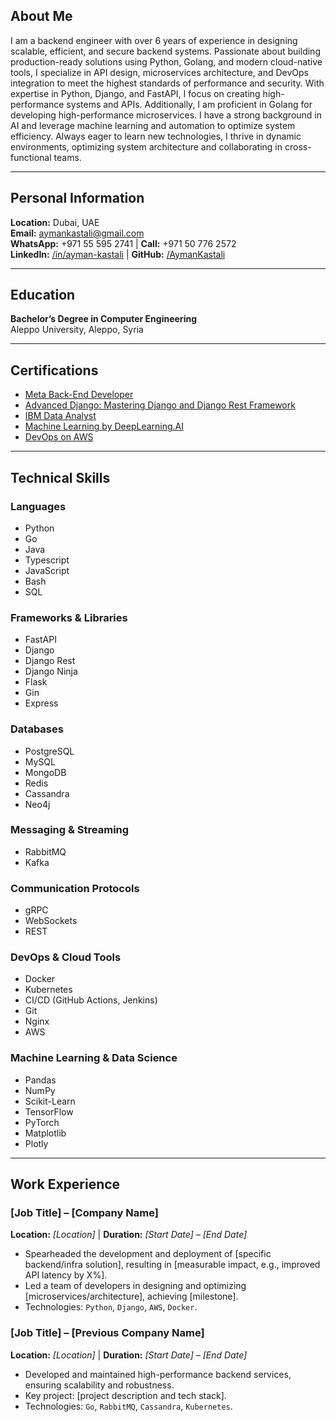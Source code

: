 ## About Me

I am a backend engineer with over 6 years of experience in designing scalable, efficient, and secure backend systems. Passionate about building production-ready solutions using Python, Golang, and modern cloud-native tools, I specialize in API design, microservices architecture, and DevOps integration to meet the highest standards of performance and security.
With expertise in Python, Django, and FastAPI, I focus on creating high-performance systems and APIs. Additionally, I am proficient in Golang for developing high-performance microservices. I have a strong background in AI and leverage machine learning and automation to optimize system efficiency. Always eager to learn new technologies, I thrive in dynamic environments, optimizing system architecture and collaborating in cross-functional teams.

---

## Personal Information

**Location:** Dubai, UAE  
**Email:** [aymankastali@gmail.com](mailto:aymankastali@gmail.com)  
**WhatsApp:** +971 55 595 2741 | **Call:** +971 50 776 2572  
**LinkedIn:** [/in/ayman-kastali](https://www.linkedin.com/in/ayman-kastali/) | **GitHub:** [/AymanKastali](https://github.com/AymanKastali)

---

## Education

**Bachelor’s Degree in Computer Engineering**  
Aleppo University, Aleppo, Syria

---

## Certifications

- [Meta Back-End Developer](https://coursera.org/share/a1761c10268e7556740a51a51f1013ff)
- [Advanced Django: Mastering Django and Django Rest Framework](https://coursera.org/share/b87ebc31eadacc41c7c4d684e57d1fb0)
- [IBM Data Analyst](https://coursera.org/share/2b5260118133d5464670436dc556ac81)
- [Machine Learning by DeepLearning.AI](https://coursera.org/share/aca241562b869b50ef5e15eb8ac3553c)
- [DevOps on AWS](https://coursera.org/share/2b5260118133d5464670436dc556ac81)

---

## Technical Skills

### **Languages**
- Python
- Go
- Java
- Typescript
- JavaScript
- Bash
- SQL

### **Frameworks & Libraries**
- FastAPI
- Django
- Django Rest
- Django Ninja
- Flask
- Gin
- Express

### **Databases**
- PostgreSQL
- MySQL
- MongoDB
- Redis
- Cassandra
- Neo4j

### **Messaging & Streaming**
- RabbitMQ
- Kafka

### **Communication Protocols**
- gRPC
- WebSockets
- REST

### **DevOps & Cloud Tools**
- Docker
- Kubernetes
- CI/CD (GitHub Actions, Jenkins)
- Git
- Nginx
- AWS

### **Machine Learning & Data Science**
- Pandas
- NumPy
- Scikit-Learn
- TensorFlow
- PyTorch
- Matplotlib
- Plotly

---

## Work Experience

### **[Job Title]** – [Company Name]  
**Location:** _[Location]_ | **Duration:** _[Start Date] – [End Date]_  
- Spearheaded the development and deployment of [specific backend/infra solution], resulting in [measurable impact, e.g., improved API latency by X%].  
- Led a team of developers in designing and optimizing [microservices/architecture], achieving [milestone].  
- Technologies: `Python`, `Django`, `AWS`, `Docker`.

### **[Job Title]** – [Previous Company Name]  
**Location:** _[Location]_ | **Duration:** _[Start Date] – [End Date]_  
- Developed and maintained high-performance backend services, ensuring scalability and robustness.  
- Key project: [project description and tech stack].  
- Technologies: `Go`, `RabbitMQ`, `Cassandra`, `Kubernetes`.
